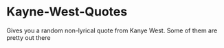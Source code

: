 # Kayne-West-Quotes
Gives you a random non-lyrical quote from Kanye West. Some of them are pretty out there
